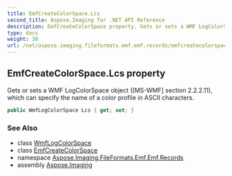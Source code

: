 ```yaml
---
title: EmfCreateColorSpace.Lcs
second_title: Aspose.Imaging for .NET API Reference
description: EmfCreateColorSpace property. Gets or sets a WMF LogColorSpace object MSWMF section 2.2.2.11 which can specify the name of a color profile in ASCII characters
type: docs
weight: 30
url: /net/aspose.imaging.fileformats.emf.emf.records/emfcreatecolorspace/lcs/
---
```

## EmfCreateColorSpace.Lcs property

Gets or sets a WMF LogColorSpace object ([MS-WMF] section 2.2.2.11), which can specify the name of a color profile in ASCII characters.

```csharp
public WmfLogColorSpace Lcs { get; set; }
```

### See Also

* class [WmfLogColorSpace](../../../aspose.imaging.fileformats.wmf.objects/wmflogcolorspace/)
* class [EmfCreateColorSpace](../)
* namespace [Aspose.Imaging.FileFormats.Emf.Emf.Records](../../emfcreatecolorspace/)
* assembly [Aspose.Imaging](../../../)


